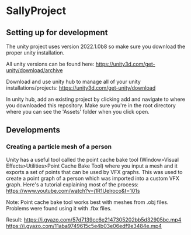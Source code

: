 # SallyProject

## Setting up for development
The unity project uses version 2022.1.0b8 so make sure you download the proper unity installation.

All unity versions can be found here:
https://unity3d.com/get-unity/download/archive

Download and use unity hub to manage all of your unity installations/projects:
https://unity3d.com/get-unity/download

In unity hub, add an existing project by clicking add and navigate to where you downloaded this repository. Make sure you're in the root directory where you can see the 'Assets' folder when you click open.



## Developments

### Creating a particle mesh of a person
Unity has a useful tool called the point cache bake tool (Window>Visual Effects>Utilities>Point Cache Bake Tool) where you input a mesh and it exports a set of points that can be used by VFX graphs.
This was used to create a point graph of a person which was imported into a custom VFX graph.
Here's a tutorial explaining most of the process: https://www.youtube.com/watch?v=j1R1Uelroco&t=101s

Note: Point cache bake tool works best with meshes from .obj files. Problems were found using it with .fbx files.

Result:
https://i.gyazo.com/57d7139cc6e2147305202bb5d32905bc.mp4
https://i.gyazo.com/11aba9749615c5e4b03e06edf9e3484e.mp4

